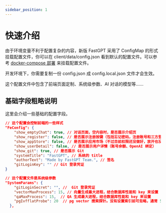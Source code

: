 ```yaml
---
sidebar_position: 1
---
```


# 快速介绍

由于环境变量不利于配置复杂的内容，新版 FastGPT 采用了 ConfigMap 的形式挂载配置文件，你可以在 client/data/config.json 看到默认的配置文件。可以参考 [docker-compose 部署](/docs/develop/deploy/docker) 来挂载配置文件。

开发环境下，你需要复制一份 config.json 成 config.local.json 文件才会生效。

这个配置文件中包含了前端页面定制、系统级参数、AI 对话的模型等……

## 基础字段粗略说明

这里会介绍一些基础的配置字段。

```json
// 这个配置会控制前端的一些样式
"FeConfig": {
    "show_emptyChat": true, // 对话页面，空内容时，是否展示介绍页
    "show_register": false, // 是否展示注册按键（包括忘记密码，注册账号和三方登录）
    "show_appStore": false, // 是否展示应用市场（不过目前权限还没做好，放开也没用）
    "show_userDetail": false, // 是否展示用户详情（账号余额、OpenAI 绑定）
    "show_git": true, // 是否展示 Git
    "systemTitle": "FastGPT", // 系统的 title
    "authorText": "Made by FastGPT Team.", // 签名
    "gitLoginKey": "" // Git 登录凭证
}
```

```json
// 这个配置文件是系统级参数
"SystemParams": {
    "gitLoginSecret": "", //  Git 登录凭证
    "vectorMaxProcess": 15, // 向量生成最大进程，结合数据库性能和 key 来设置
    "qaMaxProcess": 15,  // QA 生成最大进程，结合数据库性能和 key 来设置
    "pgIvfflatProbe": 20  // pg vector 搜索探针。没有设置索引前可忽略，通常 50w 组以上才需要设置。
  },
```
